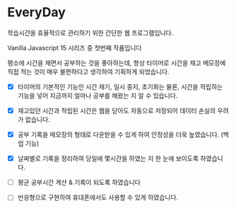 # EveryDay
학습시간을 효율적으로 관리하기 위한 간단한 웹 프로그램입니다.

Vanilla Javascript 15 시리즈 중 첫번째 작품입니다

평소에 시간을 재면서 공부하는 것을 좋아하는데, 항상 타이머로 시간을 재고 메모장에 직접 적는 것이 매우 불편하다고 생각하여 기획하게 되었습니다.

- [x] 타이머의 기본적인 기능인 시간 재기, 일시 중지, 초기화는 물론, 시간을 적립하는 기능을 넣어 지금까지 얼마나 공부를 해왔는 지 알 수 있습니다.

- [x] 재고있던 시간과 적립된 시간은 웹을 닫아도 자동으로 저장되어 데이터 손실의 우려가 없습니다. 

- [x] 공부 기록을 메모장의 형태로 다운받을 수 있게 하여 안정성을 더욱 높였습니다. (백업 기능)

- [x] 날짜별로 기록을 정리하여 당일에 몇시간을 하였는 지 한 눈에 보이도록 하였습니다.

- [ ] 평균 공부시간 계산 & 기록이 되도록 하였습니다

- [ ] 반응형으로 구현하여 휴대폰에서도 사용할 수 있게 하였습니다.
